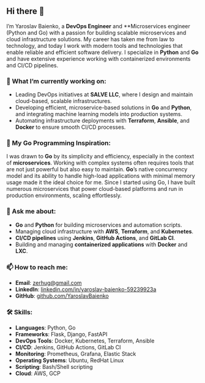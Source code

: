 
## Hi there 👋

I’m Yaroslav Baienko, a **DevOps Engineer** and **Microservices engineer (Python and Go) with a passion for building scalable microservices and cloud infrastructure solutions. My career has taken me from law to technology, and today I work with modern tools and technologies that enable reliable and efficient software delivery. I specialize in **Python** and **Go** and have extensive experience working with containerized environments and CI/CD pipelines.

### 🚀 What I’m currently working on:
- Leading DevOps initiatives at **SALVE LLC**, where I design and maintain cloud-based, scalable infrastructures.
- Developing efficient, microservice-based solutions in **Go** and **Python**, and integrating machine learning models into production systems.
- Automating infrastructure deployments with **Terraform**, **Ansible**, and **Docker** to ensure smooth CI/CD processes.
  
### 🌱 My Go Programming Inspiration:
I was drawn to **Go** by its simplicity and efficiency, especially in the context of **microservices**. Working with complex systems often requires tools that are not just powerful but also easy to maintain. **Go**’s native concurrency model and its ability to handle high-load applications with minimal memory usage made it the ideal choice for me. Since I started using Go, I have built numerous microservices that power cloud-based platforms and run in production environments, scaling effortlessly.

### 💬 Ask me about:
- **Go** and **Python** for building microservices and automation scripts.
- Managing cloud infrastructure with **AWS**, **Terraform**, and **Kubernetes**.
- **CI/CD pipelines** using **Jenkins**, **GitHub Actions**, and **GitLab CI**.
- Building and managing **containerized applications** with **Docker** and **LXC**.
  
### 📫 How to reach me:
- **Email**: [zerhug@gmail.com](mailto:zerhug@gmail.com)
- **LinkedIn**: [linkedin.com/in/yaroslav-baienko-59239923a](https://www.linkedin.com/in/yaroslav-baienko-59239923a/)
- **GitHub**: [github.com/YaroslavBaienko](https://github.com/YaroslavBaienko)

### 🛠 Skills:
- **Languages**: Python, Go
- **Frameworks**: Flask, Django, FastAPI
- **DevOps Tools**: Docker, Kubernetes, Terraform, Ansible
- **CI/CD**: Jenkins, GitHub Actions, GitLab CI
- **Monitoring**: Prometheus, Grafana, Elastic Stack
- **Operating Systems**: Ubuntu, RedHat Linux
- **Scripting**: Bash/Shell scripting
- **Cloud**: AWS, GCP

